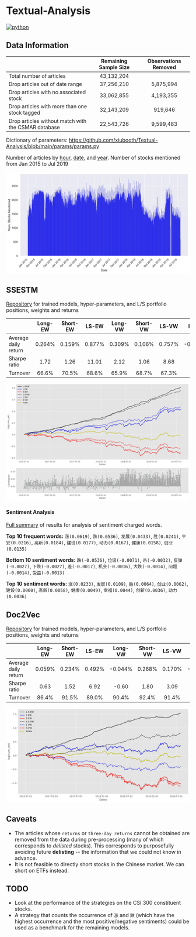 # Textual-Analysis
<p align="left">
    <a href="https://www.python.org/">
        <img src="https://img.shields.io/badge/python-v3-brightgreen.svg"
            alt="python"></a> &nbsp;
</p>

## Data Information
|                                                     |  Remaining Sample Size  |  Observations Removed  |
|-----------------------------------------------------|:-----------------------:|:----------------------:|
| Total number of articles                            | 43,132,204              |                        |
| Drop articles out of date range                     | 37,256,210              | 5,875,994              |
| Drop articles with no associated stock              | 33,062,855              | 4,193,355              |
| Drop articles with more than one stock tagged       | 32,143,209              | 919,646                |
| Drop articles without match with the CSMAR database | 22,543,726              | 9,599,483              |

Dictionary of parameters: https://github.com/xiubooth/Textual-Analysis/blob/main/params/params.py

Number of articles by <a href="/__resources__/hourly_count.pdf" target="_blank">hour</a>, <a href="__resources__/daily_count.pdf" target="_blank">date</a>, and <a href="__resources__/yearly_count.pdf" target="_blank">year</a>. Number of stocks mentioned from Jan 2015 to Jul 2019

![alt text](./__resources__/stock_count.jpg?raw=true "Title")

## SSESTM
<a href="https://drive.google.com/drive/folders/1mxMuPzGZvH_qNtP9J_t92lzjrZX5jdEu?usp=sharing" target="_blank">Repository</a> for trained models, hyper-parameters, and L/S portfolio positions, weights and returns

|                       |  Long-EW  |  Short-EW  |  LS-EW  |  Long-VW  |  Short-VW  |  LS-VW  |  Index  |
|-----------------------|:---------:|:----------:|:-------:|:---------:|:----------:|:-------:|:-------:|
| Average daily return  | 0.264%    | 0.159%     | 0.877%  | 0.309%    | 0.106%     | 0.757%  | -0.001% |
| Sharpe ratio          | 1.72      | 1.26       | 11.01   | 2.12      | 1.06       | 8.68    | 0.07    |
| Turnover              | 66.6%     | 70.5%      | 68.6%   | 65.9%     | 68.7%      | 67.3%   | /       |

![alt text](./__resources__/backtest_ssestm.jpg?raw=true "Title")

#### Sentiment Analysis
<a href="/__resources__/sentiment.xlsx" target="_blank">Full summary</a> of results for analysis of sentiment charged words.

**Top 10 frequent words:** `涨(0.0619)`, `跌(0.0536)`, `发展(0.0433)`, `胜(0.0241)`, `平安(0.0216)`, `高新(0.0184)`, `建设(0.0177)`, `动力(0.0167)`, `健康(0.0158)`, `创业(0.0135)`

**Bottom 10 sentiment words:** `跌(-0.0536)`, `垃圾(-0.0071)`, `杀(-0.0032)`, `反弹(-0.0027)`, `下跌(-0.0027)`, `差(-0.0017)`, `机会(-0.0016)`, `大跌(-0.0014)`, `问题(-0.0014)`, `受益(-0.0013)`

**Top 10 sentiment words:** `涨(0.0233)`, `发展(0.0109)`, `胜(0.0064)`, `创业(0.0062)`, `建设(0.0060)`, `高新(0.0058)`, `健康(0.0049)`, `幸福(0.0044)`, `创新(0.0036)`, `动力(0.0036)`

## Doc2Vec
<a href="https://drive.google.com/drive/folders/1IOhDnHQy8OIk4FSGJsn3ks5Fe4ktauzj?usp=sharing" target="_blank">Repository</a> for trained models, hyper-parameters, and L/S portfolio positions, weights and returns

|                       |  Long-EW  |  Short-EW  |  LS-EW  |  Long-VW  |  Short-VW  |  LS-VW  |  Index  |
|-----------------------|:---------:|:----------:|:-------:|:---------:|:----------:|:-------:|:-------:|
| Average daily return  | 0.059%    | 0.234%     | 0.492%  | -0.044%   | 0.268%     | 0.170%  | -0.001% |
| Sharpe ratio          | 0.63      | 1.52       | 6.92    | -0.60     | 1.80       | 3.09    | 0.07    |
| Turnover              | 86.4%     | 91.5%      | 89.0%   | 90.4%     | 92.4%      | 91.4%   | /       |

![alt text](./__resources__/backtest_doc2vec.jpg?raw=true "Title")

## Caveats
- The articles whose `returns` or `three-day returns` cannot be obtained are removed from the data during pre-processing (many of which corresponds to *delisted* stocks). This corresponds to purposefully avoiding future **delisting** -- the information that we could not know in advance.
- It is not feasible to directly short stocks in the Chinese market. We can short on ETFs instead.

## TODO
- Look at the performance of the strategies on the CSI 300 constituent stocks.
- A strategy that counts the occurrence of `涨` and `跌` (which have the highest occurrence and the most positive/negative sentiments) could be used as a benchmark for the remaining models.
